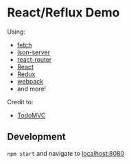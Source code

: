 # React/Reflux Demo
Using:
- [fetch](https://github.com/github/fetch)
- [json-server](https://github.com/typicode/json-server)
- [react-router](https://github.com/rackt/react-router)
- [React](https://github.com/facebook/react)
- [Redux](https://github.com/gaearon/redux)
- [webpack](http://webpack.github.io/)
- and more!

Credit to:
- [TodoMVC](https://github.com/tastejs/todomvc)

## Development
`npm start` and navigate to [localhost:8080](http://localhost:8080)
